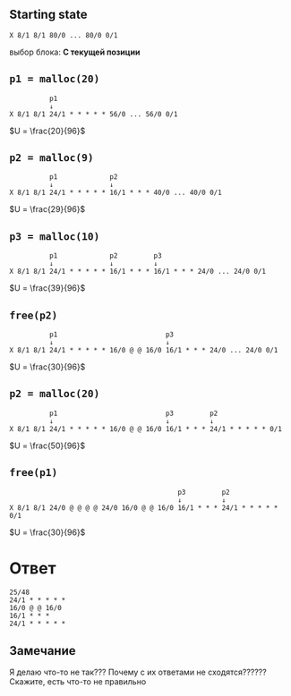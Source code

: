 ## Starting state
```
X 8/1 8/1 80/0 ... 80/0 0/1
```

выбор блока: **С текущей позиции**

## `p1 = malloc(20)`
```
          p1
          ↓
X 8/1 8/1 24/1 * * * * * 56/0 ... 56/0 0/1
```
$U = \frac{20}{96}$

## `p2 = malloc(9)`
```
          p1             p2
          ↓              ↓
X 8/1 8/1 24/1 * * * * * 16/1 * * * 40/0 ... 40/0 0/1
```
$U = \frac{29}{96}$

## `p3 = malloc(10)`
```
          p1             p2         p3
          ↓              ↓          ↓
X 8/1 8/1 24/1 * * * * * 16/1 * * * 16/1 * * * 24/0 ... 24/0 0/1
```
$U = \frac{39}{96}$

## `free(p2)`
```
          p1                           p3
          ↓                            ↓
X 8/1 8/1 24/1 * * * * * 16/0 @ @ 16/0 16/1 * * * 24/0 ... 24/0 0/1
```
$U = \frac{30}{96}$

## `p2 = malloc(20)` 
```
          p1                           p3         p2
          ↓                            ↓          ↓
X 8/1 8/1 24/1 * * * * * 16/0 @ @ 16/0 16/1 * * * 24/1 * * * * * 0/1
```
$U = \frac{50}{96}$

## `free(p1)` 
```
                                          p3         p2
                                          ↓          ↓
X 8/1 8/1 24/0 @ @ @ @ 24/0 16/0 @ @ 16/0 16/1 * * * 24/1 * * * * * 0/1
```
$U = \frac{30}{96}$

# Ответ
```
25/48
24/1 * * * * * 
16/0 @ @ 16/0 
16/1 * * * 
24/1 * * * * *
```

## Замечание
Я делаю что-то не так??? Почему с их ответами не сходятся?????? Скажите, есть что-то не правильно